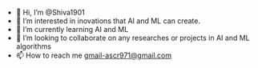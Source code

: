 - 👋 Hi, I’m @Shiva1901
- 👀 I’m interested in inovations that AI and ML can create.
- 🌱 I’m currently learning AI and ML
- 💞️ I’m looking to collaborate on any researches or projects in AI and ML algorithms
- 📫 How to reach me gmail-ascr971@gmail.com


<!---
Shiva1901/Shiva1901 is a ✨ special ✨ repository because its `README.md` (this file) appears on your GitHub profile.
You can click the Preview link to take a look at your changes.
--->
